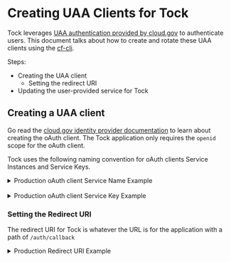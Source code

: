 # Creating UAA Clients for Tock

Tock leverages [UAA authentication provided by cloud.gov][cg-uaa-auth] to
authenticate users. This document talks about how to create and rotate these UAA
clients using the [cf-cli][].


[cf-cli]: https://cloudfoundry.org/


Steps:

- Creating the UAA client
  - Setting the redirect URI
- Updating the user-provided service for Tock

## Creating a UAA client

Go read the [cloud.gov identity provider documentation][cg-uaa-auth] to learn
about creating the oAuth client. The Tock application only requires the `openid`
scope for the oAuth client.

Tock uses the following naming convention for oAuth clients Service Instances
and Service Keys.

<details>
<summary>Production oAuth client Service Name Example</summary>

```shell
${APP_NAME}-${SERVICE_PLAN_NAME}
```

For instance, the Production oAuth client Service is called `tock-oauth-client`.

</details>

<br>

<details>
<summary>Production oAuth client Service Key Example</summary>

```shell
${APP_NAME}-${SERVICE_PLAN_NAME}-${YEARMONTHDAY}
```

For instance, the Production oAuth client Service Key is called `tock-oauth-client-20180307` because it was created on March 7th, 2018.

</details>

[cg-uaa-auth]: https://cloud.gov/docs/services/cloud-gov-identity-provider/

### Setting the Redirect URI

The redirect URI for Tock is whatever the URL is for the application with a path
of `/auth/callback`

<details>
<summary>Production Redirect URI Example</summary>

```shell
# ...
 -c '{"redirect_uri": ["https://tock.18f.gov/auth/callback"]}'
```

Keep in mind that if you're deploying multiple Tock applications with different
URLs, you can add multiple `redirect_uri` URLs that end in `/auth/callback`.

</details>
